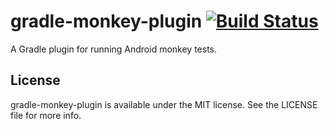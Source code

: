 # gradle-monkey-plugin [![Build Status](https://travis-ci.org/AutoScout24/gradle-monkey-plugin.png)](https://travis-ci.org/AutoScout24/gradle-monkey-plugin)
A Gradle plugin for running Android monkey tests.

## License

gradle-monkey-plugin is available under the MIT license. See the LICENSE file for more info.
